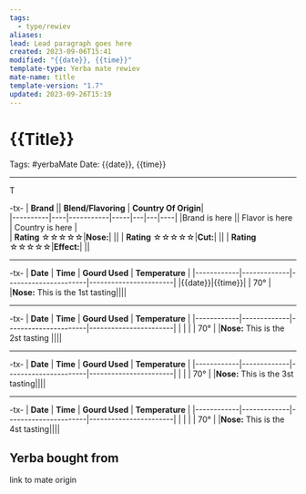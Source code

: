 ```yaml
---
tags:
  - type/rewiev
aliases: 
lead: Lead paragraph goes here
created: 2023-09-06T15:41
modified: "{{date}}, {{time}}"
template-type: Yerba mate rewiev
mate-name: title
template-version: "1.7"
updated: 2023-09-26T15:19
---
```


# {{Title}}

Tags: #yerbaMate
Date: {{date}}, {{time}}

--- 

T

-tx-
| **Brand**  || **Blend/Flavoring** | **Country Of Origin**|   
|----------|----|-----------|-----|---|---|----|
|Brand is here ||  Flavor is here |  Country is here |      
| **Rating**  ☆☆☆☆☆|**Nose:**|  ||
| **Rating**  ☆☆☆☆☆|**Cut:**|  ||
| **Rating**  ☆☆☆☆☆|**Effect:**|  ||

---
-tx-
| **Date**   | **Time** | **Gourd Used** | **Temperature** |
|------------|-------------|----------------------|-----------------------|
|{{date}}|{{time}}| | 70° |
|**Nose:** This is the 1st tasting||||

---
-tx-
| **Date**   | **Time** | **Gourd Used** | **Temperature** |
|------------|-------------|----------------------|-----------------------|
| | | | 70° |
|**Nose:** This is the 2st tasting ||||

---
-tx-
| **Date**   | **Time** | **Gourd Used** | **Temperature** |
|------------|-------------|----------------------|-----------------------|
| | | 70° |
|**Nose:** This is the 3st tasting||||

---
-tx-
| **Date**   | **Time** | **Gourd Used** | **Temperature** |
|------------|-------------|----------------------|-----------------------|
| | | | 70° |
|**Nose:** This is the 4st tasting||||

## Yerba bought from

link to mate origin 
